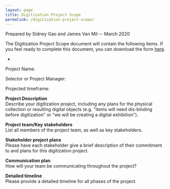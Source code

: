 ```yaml
---
layout: page
title: Digitization Project Scope
permalink: /digitization-project-scope/
---
```


Prepared by Sidney Gao and James Van Mil -- March 2020

The Digitization Project Scope document will contain the following items.
If you feel ready to complete this document, you can download the form
[here](https://uclibs.github.io/digitization-workflow/assets/digitization-project-scope-template.docx).

-

Project Name:

Selector or Project Manager:

Projected timeframe:

**Project Description**  
Describe your digitization project, including any plans for the physical
collection or resulting digital objects (e.g. "items will need
dis-binding before digitization" or "we will be creating a digital
exhibition").

**Project team/Key stakeholders**  
List all members of the project team, as well as key stakeholders.

**Stakeholder project plans**  
Please have each stakeholder give a brief description of their
commitment to and plans for this digitization project.

**Communication plan**  
How will your team be communicating throughout the project?

**Detailed timeline**  
Please provide a detailed timeline for all phases of the project.
